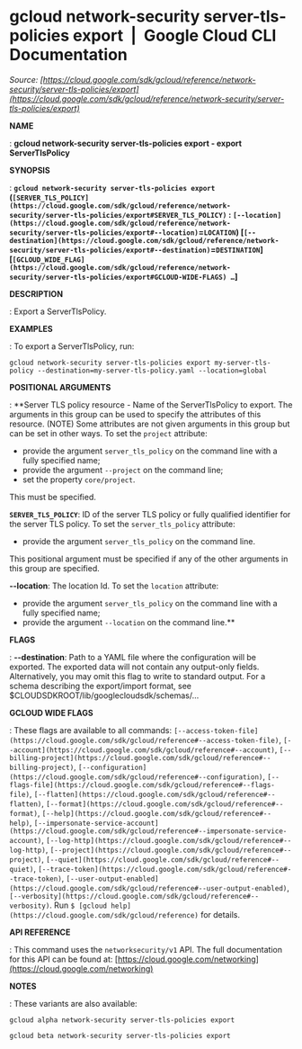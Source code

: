 # gcloud network-security server-tls-policies export  |  Google Cloud CLI Documentation

*Source: [https://cloud.google.com/sdk/gcloud/reference/network-security/server-tls-policies/export](https://cloud.google.com/sdk/gcloud/reference/network-security/server-tls-policies/export)*

**NAME**

: **gcloud network-security server-tls-policies export - export ServerTlsPolicy**

**SYNOPSIS**

: **`gcloud network-security server-tls-policies export` (`[SERVER_TLS_POLICY](https://cloud.google.com/sdk/gcloud/reference/network-security/server-tls-policies/export#SERVER_TLS_POLICY)` : `[--location](https://cloud.google.com/sdk/gcloud/reference/network-security/server-tls-policies/export#--location)`=`LOCATION`) [`[--destination](https://cloud.google.com/sdk/gcloud/reference/network-security/server-tls-policies/export#--destination)`=`DESTINATION`] [`[GCLOUD_WIDE_FLAG](https://cloud.google.com/sdk/gcloud/reference/network-security/server-tls-policies/export#GCLOUD-WIDE-FLAGS) …`]**

**DESCRIPTION**

: Export a ServerTlsPolicy.

**EXAMPLES**

: To export a ServerTlsPolicy, run:

```
gcloud network-security server-tls-policies export my-server-tls-policy --destination=my-server-tls-policy.yaml --location=global
```

**POSITIONAL ARGUMENTS**

: **Server TLS policy resource - Name of the ServerTlsPolicy to export. The
arguments in this group can be used to specify the attributes of this resource.
(NOTE) Some attributes are not given arguments in this group but can be set in
other ways.
To set the `project` attribute:

- provide the argument `server_tls_policy` on the command line with a
fully specified name;
- provide the argument `--project` on the command line;
- set the property `core/project`.

This must be specified.

**`SERVER_TLS_POLICY`**:
ID of the server TLS policy or fully qualified identifier for the server TLS
policy.
To set the `server_tls_policy` attribute:

- provide the argument `server_tls_policy` on the command line.

This positional argument must be specified if any of the other arguments in this
group are specified.

**--location**:
The location Id.
To set the `location` attribute:

- provide the argument `server_tls_policy` on the command line with a
fully specified name;
- provide the argument `--location` on the command line.**

**FLAGS**

: **--destination**:
Path to a YAML file where the configuration will be exported. The exported data
will not contain any output-only fields. Alternatively, you may omit this flag
to write to standard output. For a schema describing the export/import format,
see $CLOUDSDKROOT/lib/googlecloudsdk/schemas/…

**GCLOUD WIDE FLAGS**

: These flags are available to all commands: `[--access-token-file](https://cloud.google.com/sdk/gcloud/reference#--access-token-file)`,
`[--account](https://cloud.google.com/sdk/gcloud/reference#--account)`, `[--billing-project](https://cloud.google.com/sdk/gcloud/reference#--billing-project)`,
`[--configuration](https://cloud.google.com/sdk/gcloud/reference#--configuration)`,
`[--flags-file](https://cloud.google.com/sdk/gcloud/reference#--flags-file)`,
`[--flatten](https://cloud.google.com/sdk/gcloud/reference#--flatten)`, `[--format](https://cloud.google.com/sdk/gcloud/reference#--format)`, `[--help](https://cloud.google.com/sdk/gcloud/reference#--help)`, `[--impersonate-service-account](https://cloud.google.com/sdk/gcloud/reference#--impersonate-service-account)`,
`[--log-http](https://cloud.google.com/sdk/gcloud/reference#--log-http)`,
`[--project](https://cloud.google.com/sdk/gcloud/reference#--project)`, `[--quiet](https://cloud.google.com/sdk/gcloud/reference#--quiet)`, `[--trace-token](https://cloud.google.com/sdk/gcloud/reference#--trace-token)`, `[--user-output-enabled](https://cloud.google.com/sdk/gcloud/reference#--user-output-enabled)`,
`[--verbosity](https://cloud.google.com/sdk/gcloud/reference#--verbosity)`.
Run `$ [gcloud help](https://cloud.google.com/sdk/gcloud/reference)` for details.

**API REFERENCE**

: This command uses the `networksecurity/v1` API. The full
documentation for this API can be found at: [https://cloud.google.com/networking](https://cloud.google.com/networking)

**NOTES**

: These variants are also available:

```
gcloud alpha network-security server-tls-policies export
```

```
gcloud beta network-security server-tls-policies export
```